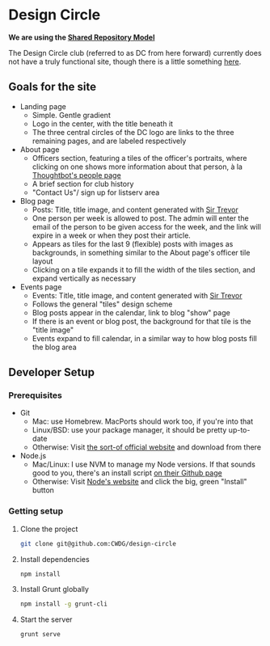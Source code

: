 # Design Circle
**We are using the [Shared Repository Model][srm]**

[srm]: https://guides.github.com/introduction/flow/index.html


The Design Circle club (referred to as DC from here forward) currently does not have a truly functional site, though there is a little something [here][dcs].

[dcs]: http://design.osu.edu/undergrad/co-curricular/design-circle

## Goals for the site

* Landing page
    * Simple. Gentle gradient
    * Logo in the center, with the title beneath it
    * The three central circles of the DC logo are links to the three remaining pages, and are labeled respectively
* About page
    * Officers section, featuring a tiles of the officer's portraits, where clicking on one shows more information about that person, à la [Thoughtbot's people page][tpp]
    * A brief section for club history
    * "Contact Us"/ sign up for listserv area
* Blog page
    * Posts: Title, title image, and content generated with [Sir Trevor][st]
    * One person per week is allowed to post. The admin will enter the email of the person to be given access for the week, and the link will expire in a week or when they post their article.
    * Appears as tiles for the last 9 (flexible) posts with images as backgrounds, in something similar to the About page's officer tile layout
    * Clicking on a tile expands it to fill the width of the tiles section, and expand vertically as necessary
* Events page
    * Events: Title, title image, and content generated with [Sir Trevor][st]
    * Follows the general "tiles" design scheme
    * Blog posts appear in the calendar, link to blog "show" page
    * If there is an event or blog post, the background for that tile is the "title image"
    * Events expand to fill calendar, in a similar way to how blog posts fill the blog area

[st]: http://madebymany.github.io/sir-trevor-js/
[tpp]: http://thoughtbot.com/people

## Developer Setup

### Prerequisites
* Git
    * Mac: use Homebrew. MacPorts should work too, if you're into that
    * Linux/BSD: use your package manager, it should be pretty up-to-date
    * Otherwise: Visit [the sort-of official website][gs] and download from there
* Node.js
    * Mac/Linux: I use NVM to manage my Node versions. If that sounds good to you, there's an install script [on their Github page][nvm]
    * Otherwise: Visit [Node's website][node] and click the big, green "Install" button

[gs]: http://git-scm.com
[nvm]: https://github.com/creationix/nvm
[node]: http://nodejs.org

### Getting setup

[node]: nodejs.org

1. Clone the project

    ```bash
    git clone git@github.com:CWDG/design-circle
    ```

2. Install dependencies

    ```bash
    npm install
    ```

3. Install Grunt globally

    ```bash
    npm install -g grunt-cli
    ```

4. Start the server

    ```bash
    grunt serve
    ```

